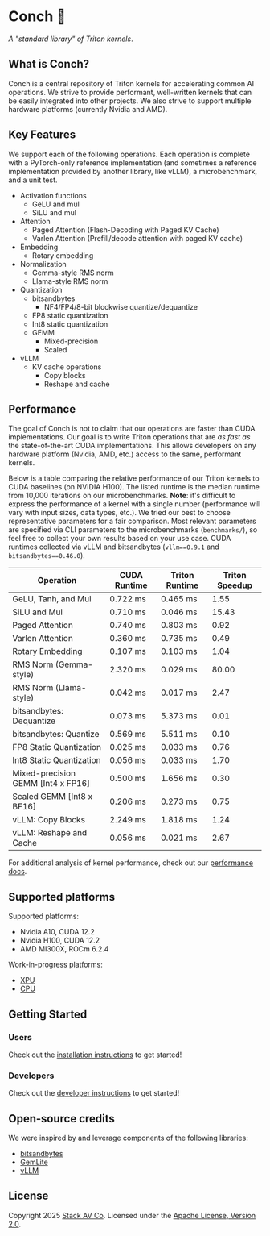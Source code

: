 # Conch :shell:

_A "standard library" of Triton kernels_.

## What is Conch?

Conch is a central repository of Triton kernels for accelerating common AI operations.
We strive to provide performant, well-written kernels that can be easily integrated into other projects.
We also strive to support multiple hardware platforms (currently Nvidia and AMD).

## Key Features

We support each of the following operations.
Each operation is complete with a PyTorch-only reference implementation (and sometimes a reference implementation provided by another library, like vLLM), a microbenchmark, and a unit test.

- Activation functions
  - GeLU and mul
  - SiLU and mul
- Attention
  - Paged Attention (Flash-Decoding with Paged KV Cache)
  - Varlen Attention (Prefill/decode attention with paged KV cache)
- Embedding
  - Rotary embedding
- Normalization
  - Gemma-style RMS norm
  - Llama-style RMS norm
- Quantization
  - bitsandbytes
    - NF4/FP4/8-bit blockwise quantize/dequantize
  - FP8 static quantization
  - Int8 static quantization
  - GEMM
    - Mixed-precision
    - Scaled
- vLLM
  - KV cache operations
    - Copy blocks
    - Reshape and cache

## Performance

The goal of Conch is not to claim that our operations are faster than CUDA implementations.
Our goal is to write Triton operations that are _as fast as_ the state-of-the-art CUDA implementations.
This allows developers on any hardware platform (Nvidia, AMD, etc.) access to the same, performant kernels.

Below is a table comparing the relative performance of our Triton kernels to CUDA baselines (on NVIDIA H100).
The listed runtime is the median runtime from 10,000 iterations on our microbenchmarks.
**Note**: it's difficult to express the performance of a kernel with a single number (performance will vary with input sizes, data types, etc.).
We tried our best to choose representative parameters for a fair comparison.
Most relevant parameters are specified via CLI parameters to the microbenchmarks (`benchmarks/`), so feel free to collect your own results based on your use case.
CUDA runtimes collected via vLLM and bitsandbytes (`vllm==0.9.1` and `bitsandbytes==0.46.0`).

| Operation | CUDA Runtime | Triton Runtime | Triton Speedup |
| --- | --- | --- | --- |
| GeLU, Tanh, and Mul | 0.722 ms | 0.465 ms | 1.55 |
| SiLU and Mul | 0.710 ms | 0.046 ms | 15.43 |
| Paged Attention | 0.740 ms | 0.803 ms | 0.92 |
| Varlen Attention | 0.360 ms | 0.735 ms | 0.49 |
| Rotary Embedding | 0.107 ms | 0.103 ms | 1.04 |
| RMS Norm (Gemma-style) | 2.320 ms | 0.029 ms | 80.00 |
| RMS Norm (Llama-style) | 0.042 ms | 0.017 ms | 2.47 |
| bitsandbytes: Dequantize | 0.073 ms | 5.373 ms | 0.01 |
| bitsandbytes: Quantize | 0.569 ms | 5.511 ms | 0.10 |
| FP8 Static Quantization | 0.025 ms | 0.033 ms | 0.76 |
| Int8 Static Quantization | 0.056 ms | 0.033 ms | 1.70 |
| Mixed-precision GEMM [Int4 x FP16] | 0.500 ms | 1.656 ms | 0.30 |
| Scaled GEMM [Int8 x BF16] | 0.206 ms | 0.273 ms | 0.75 |
| vLLM: Copy Blocks | 2.249 ms | 1.818 ms | 1.24 |
| vLLM: Reshape and Cache | 0.056 ms | 0.021 ms | 2.67 |

For additional analysis of kernel performance, check out our [performance docs](./docs/performance/).

## Supported platforms

Supported platforms:

- Nvidia A10, CUDA 12.2
- Nvidia H100, CUDA 12.2
- AMD MI300X, ROCm 6.2.4

Work-in-progress platforms:

- [XPU](https://github.com/intel/intel-xpu-backend-for-triton)
- [CPU](https://github.com/triton-lang/triton-cpu)

## Getting Started

### Users

Check out the [installation instructions](./docs/getting_started/installation.md) to get started!

### Developers

Check out the [developer instructions](./docs/getting_started/developer_environment.md) to get started!

## Open-source credits

We were inspired by and leverage components of the following libraries:

- [bitsandbytes](https://github.com/bitsandbytes-foundation/bitsandbytes)
- [GemLite](https://github.com/mobiusml/gemlite)
- [vLLM](https://github.com/vllm-project/vllm)

## License

Copyright 2025 [Stack AV Co](https://stackav.com/).
Licensed under the [Apache License, Version 2.0](./LICENSE).
